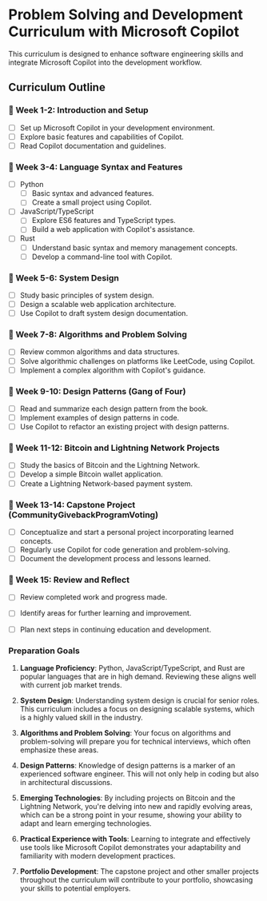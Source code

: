 # Problem Solving and Development Curriculum with Microsoft Copilot

This curriculum is designed to enhance software engineering skills and integrate Microsoft Copilot into the development workflow.

## Curriculum Outline

### 📘 Week 1-2: Introduction and Setup
- [ ] Set up Microsoft Copilot in your development environment.
- [ ] Explore basic features and capabilities of Copilot.
- [ ] Read Copilot documentation and guidelines.

### 📘 Week 3-4: Language Syntax and Features
- [ ] Python
  - [ ] Basic syntax and advanced features.
  - [ ] Create a small project using Copilot.
- [ ] JavaScript/TypeScript
  - [ ] Explore ES6 features and TypeScript types.
  - [ ] Build a web application with Copilot's assistance.
- [ ] Rust
  - [ ] Understand basic syntax and memory management concepts.
  - [ ] Develop a command-line tool with Copilot.

### 📘 Week 5-6: System Design
- [ ] Study basic principles of system design.
- [ ] Design a scalable web application architecture.
- [ ] Use Copilot to draft system design documentation.

### 📘 Week 7-8: Algorithms and Problem Solving
- [ ] Review common algorithms and data structures.
- [ ] Solve algorithmic challenges on platforms like LeetCode, using Copilot.
- [ ] Implement a complex algorithm with Copilot's guidance.

### 📘 Week 9-10: Design Patterns (Gang of Four)
- [ ] Read and summarize each design pattern from the book.
- [ ] Implement examples of design patterns in code.
- [ ] Use Copilot to refactor an existing project with design patterns.

### 📘 Week 11-12: Bitcoin and Lightning Network Projects
- [ ] Study the basics of Bitcoin and the Lightning Network.
- [ ] Develop a simple Bitcoin wallet application.
- [ ] Create a Lightning Network-based payment system.

### 📘 Week 13-14: Capstone Project (CommunityGivebackProgramVoting)
- [ ] Conceptualize and start a personal project incorporating learned concepts.
- [ ] Regularly use Copilot for code generation and problem-solving.
- [ ] Document the development process and lessons learned.

### 📘 Week 15: Review and Reflect
- [ ] Review completed work and progress made.
- [ ] Identify areas for further learning and improvement.
- [ ] Plan next steps in continuing education and development.


### Preparation Goals
1. **Language Proficiency**: Python, JavaScript/TypeScript, and Rust are popular languages that are in high demand. Reviewing these aligns well with current job market trends.

2. **System Design**: Understanding system design is crucial for senior roles. This curriculum includes a focus on designing scalable systems, which is a highly valued skill in the industry.

3. **Algorithms and Problem Solving**: Your focus on algorithms and problem-solving will prepare you for technical interviews, which often emphasize these areas.

4. **Design Patterns**: Knowledge of design patterns is a marker of an experienced software engineer. This will not only help in coding but also in architectural discussions.

5. **Emerging Technologies**: By including projects on Bitcoin and the Lightning Network, you're delving into new and rapidly evolving areas, which can be a strong point in your resume, showing your ability to adapt and learn emerging technologies.

6. **Practical Experience with Tools**: Learning to integrate and effectively use tools like Microsoft Copilot demonstrates your adaptability and familiarity with modern development practices.

7. **Portfolio Development**: The capstone project and other smaller projects throughout the curriculum will contribute to your portfolio, showcasing your skills to potential employers.
